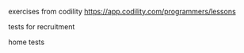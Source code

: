 exercises from codility
https://app.codility.com/programmers/lessons

tests for recruitment

home tests
